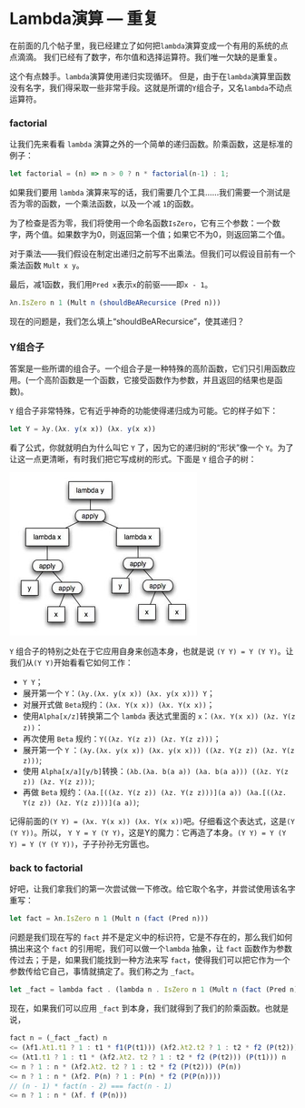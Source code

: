 # Lambda演算 — 重复

在前面的几个帖子里，我已经建立了如何把`lambda`演算变成一个有用的系统的点点滴滴。 我们已经有了数字，布尔值和选择运算符。我们唯一欠缺的是重复。

这个有点棘手。`lambda`演算使用递归实现循环。 但是，由于在`lambda`演算里函数没有名字，我们得采取一些非常手段。这就是所谓的`Y`组合子，又名`lambda`不动点运算符。

### factorial

让我们先来看看 `lambda` 演算之外的一个简单的递归函数。阶乘函数，这是标准的例子：

```ts
let factorial = (n) => n > 0 ? n * factorial(n-1) : 1;
```

如果我们要用 `lambda` 演算来写的话，我们需要几个工具……我们需要一个测试是否为零的函数，一个乘法函数，以及一个减 `1`的函数。

为了检查是否为零，我们将使用一个命名函数`IsZero`，它有三个参数：一个数字，两个值。如果数字为0，则返回第一个值；如果它不为0，则返回第二个值。

对于乘法——我们假设在制定出递归之前写不出乘法。但我们可以假设目前有一个乘法函数 `Mult x y`。

最后，减1函数，我们用`Pred x`表示`x`的前驱——即`x - 1`。

```ts
λn.IsZero n 1 (Mult n (shouldBeARecursice (Pred n))) 
```

现在的问题是，我们怎么填上“shouldBeARecursice”，使其递归？

### Y组合子

答案是一些所谓的组合子。一个组合子是一种特殊的高阶函数，它们只引用函数应用。(一个高阶函数是一个函数，它接受函数作为参数，并且返回的结果也是函数)。

`Y` 组合子非常特殊，它有近乎神奇的功能使得递归成为可能。它的样子如下：

```ts
let Y = λy.(λx. y(x x)) (λx. y(x x))
```

看了公式，你就就明白为什么叫它 `Y` 了，因为它的递归树的“形状”像一个 `Y`。为了让这一点更清晰，有时我们把它写成树的形式。下面是 `Y` 组合子的树：

![y-combinator](assets/y.jpg)

`Y` 组合子的特别之处在于它应用自身来创造本身，也就是说 `(Y Y) = Y (Y Y)`。让我们从`(Y Y)`开始看看它如何工作：

+ `Y Y`；
+ 展开第一个 `Y`：`(λy.(λx. y(x x)) (λx. y(x x))) Y`；
+ 对展开式做 `Beta`规约：`(λx. Y(x x)) (λx. Y(x x))`；
+ 使用`Alpha[x/z]`转换第二个 `lambda` 表达式里面的 `x`：`(λx. Y(x x)) (λz. Y(z z))`：
+ 再次使用 `Beta` 规约：`Y((λz. Y(z z)) (λz. Y(z z)))`；
+ 展开第一个 `Y` ：`(λy.(λx. y(x x)) (λx. y(x x))) ((λz. Y(z z)) (λz. Y(z z)))`;
+ 使用 `Alpha[x/a][y/b]`转换：`(λb.(λa. b(a a)) (λa. b(a a))) ((λz. Y(z z)) (λz. Y(z z)))`;
+ 再做 `Beta` 规约：`(λa.[((λz. Y(z z)) (λz. Y(z z)))](a a)) (λa.[((λz. Y(z z)) (λz. Y(z z)))](a a))`;

记得前面的`(Y Y) = (λx. Y(x x)) (λx. Y(x x))`吧。仔细看这个表达式，这是`(Y (Y Y))`。所以， `Y Y = Y (Y Y)`，这是Y的魔力：它再造了本身。`(Y Y) = Y (Y Y) = Y (Y (Y Y))`，子子孙孙无穷匮也。

### back to factorial

好吧，让我们拿我们的第一次尝试做一下修改。给它取个名字，并尝试使用该名字重写：

```ts
let fact = λn.IsZero n 1 (Mult n (fact (Pred n))) 
```

问题是我们现在写的 `fact` 并不是定义中的标识符，它是不存在的，那么我们如何搞出来这个 `fact` 的引用呢，我们可以做一个`lambda` 抽象，让 `fact` 函数作为参数传过去；于是，如果我们能找到一种方法来写 `fact`，使得我们可以把它作为一个参数传给它自己，事情就搞定了。我们称之为 `_fact`。

```ts
let _fact = lambda fact . (lambda n . IsZero n 1 (Mult n (fact (Pred n)))) 
```

现在，如果我们可以应用 `_fact` 到本身，我们就得到了我们的阶乘函数。也就是说，

```ts
fact n = (_fact _fact) n
<= (λf1.λt1.t1 ? 1 : t1 * f1(P(t1))) (λf2.λt2.t2 ? 1 : t2 * f2 (P(t2))) n
<= (λt1.t1 ? 1 : t1 * (λf2.λt2. t2 ? 1 : t2 * f2 (P(t2))) (P(t1))) n
<= n ? 1 : n * (λf2.λt2. t2 ? 1 : t2 * f2 (P(t2))) (P(n))
<= n ? 1 : n * (λf2. P(n) ? 1 : P(n) * f2 (P(P(n))))
// (n - 1) * fact(n - 2) === fact(n - 1)
<= n ? 1 : n * (λf. f (P(n)))
```

